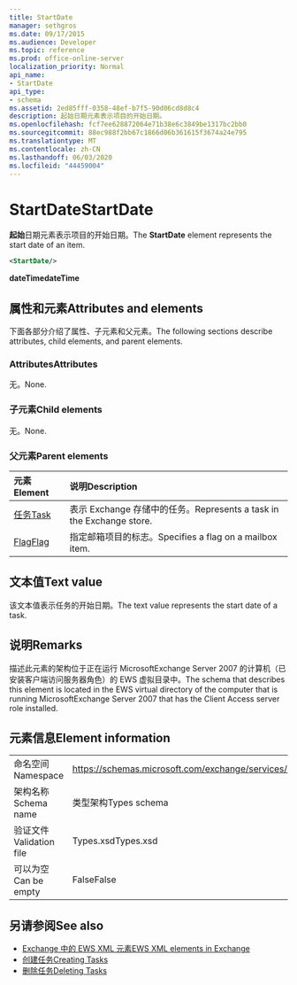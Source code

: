 ```yaml
---
title: StartDate
manager: sethgros
ms.date: 09/17/2015
ms.audience: Developer
ms.topic: reference
ms.prod: office-online-server
localization_priority: Normal
api_name:
- StartDate
api_type:
- schema
ms.assetid: 2ed85fff-0358-48ef-b7f5-90d06cd8d8c4
description: 起始日期元素表示项目的开始日期。
ms.openlocfilehash: fcf7ee628872064e71b38e6c3849be1317bc2bb0
ms.sourcegitcommit: 88ec988f2bb67c1866d06b361615f3674a24e795
ms.translationtype: MT
ms.contentlocale: zh-CN
ms.lasthandoff: 06/03/2020
ms.locfileid: "44459004"
---
```

# <a name="startdate"></a><span data-ttu-id="ba639-103">StartDate</span><span class="sxs-lookup"><span data-stu-id="ba639-103">StartDate</span></span>

<span data-ttu-id="ba639-104">**起始**日期元素表示项目的开始日期。</span><span class="sxs-lookup"><span data-stu-id="ba639-104">The **StartDate** element represents the start date of an item.</span></span> 
  
```xml
<StartDate/>
```

<span data-ttu-id="ba639-105">**dateTime**</span><span class="sxs-lookup"><span data-stu-id="ba639-105">**dateTime**</span></span>

## <a name="attributes-and-elements"></a><span data-ttu-id="ba639-106">属性和元素</span><span class="sxs-lookup"><span data-stu-id="ba639-106">Attributes and elements</span></span>

<span data-ttu-id="ba639-107">下面各部分介绍了属性、子元素和父元素。</span><span class="sxs-lookup"><span data-stu-id="ba639-107">The following sections describe attributes, child elements, and parent elements.</span></span>
  
### <a name="attributes"></a><span data-ttu-id="ba639-108">Attributes</span><span class="sxs-lookup"><span data-stu-id="ba639-108">Attributes</span></span>

<span data-ttu-id="ba639-109">无。</span><span class="sxs-lookup"><span data-stu-id="ba639-109">None.</span></span>
  
### <a name="child-elements"></a><span data-ttu-id="ba639-110">子元素</span><span class="sxs-lookup"><span data-stu-id="ba639-110">Child elements</span></span>

<span data-ttu-id="ba639-111">无。</span><span class="sxs-lookup"><span data-stu-id="ba639-111">None.</span></span>
  
### <a name="parent-elements"></a><span data-ttu-id="ba639-112">父元素</span><span class="sxs-lookup"><span data-stu-id="ba639-112">Parent elements</span></span>

|<span data-ttu-id="ba639-113">**元素**</span><span class="sxs-lookup"><span data-stu-id="ba639-113">**Element**</span></span>|<span data-ttu-id="ba639-114">**说明**</span><span class="sxs-lookup"><span data-stu-id="ba639-114">**Description**</span></span>|
|:-----|:-----|
|[<span data-ttu-id="ba639-115">任务</span><span class="sxs-lookup"><span data-stu-id="ba639-115">Task</span></span>](task.md) <br/> |<span data-ttu-id="ba639-116">表示 Exchange 存储中的任务。</span><span class="sxs-lookup"><span data-stu-id="ba639-116">Represents a task in the Exchange store.</span></span>  <br/> |
|[<span data-ttu-id="ba639-117">Flag</span><span class="sxs-lookup"><span data-stu-id="ba639-117">Flag</span></span>](flag.md) <br/> |<span data-ttu-id="ba639-118">指定邮箱项目的标志。</span><span class="sxs-lookup"><span data-stu-id="ba639-118">Specifies a flag on a mailbox item.</span></span>  <br/> |
   
## <a name="text-value"></a><span data-ttu-id="ba639-119">文本值</span><span class="sxs-lookup"><span data-stu-id="ba639-119">Text value</span></span>

<span data-ttu-id="ba639-120">该文本值表示任务的开始日期。</span><span class="sxs-lookup"><span data-stu-id="ba639-120">The text value represents the start date of a task.</span></span>
  
## <a name="remarks"></a><span data-ttu-id="ba639-121">说明</span><span class="sxs-lookup"><span data-stu-id="ba639-121">Remarks</span></span>

<span data-ttu-id="ba639-122">描述此元素的架构位于正在运行 MicrosoftExchange Server 2007 的计算机（已安装客户端访问服务器角色）的 EWS 虚拟目录中。</span><span class="sxs-lookup"><span data-stu-id="ba639-122">The schema that describes this element is located in the EWS virtual directory of the computer that is running MicrosoftExchange Server 2007 that has the Client Access server role installed.</span></span>
  
## <a name="element-information"></a><span data-ttu-id="ba639-123">元素信息</span><span class="sxs-lookup"><span data-stu-id="ba639-123">Element information</span></span>

|||
|:-----|:-----|
|<span data-ttu-id="ba639-124">命名空间</span><span class="sxs-lookup"><span data-stu-id="ba639-124">Namespace</span></span>  <br/> |https://schemas.microsoft.com/exchange/services/2006/types  <br/> |
|<span data-ttu-id="ba639-125">架构名称</span><span class="sxs-lookup"><span data-stu-id="ba639-125">Schema name</span></span>  <br/> |<span data-ttu-id="ba639-126">类型架构</span><span class="sxs-lookup"><span data-stu-id="ba639-126">Types schema</span></span>  <br/> |
|<span data-ttu-id="ba639-127">验证文件</span><span class="sxs-lookup"><span data-stu-id="ba639-127">Validation file</span></span>  <br/> |<span data-ttu-id="ba639-128">Types.xsd</span><span class="sxs-lookup"><span data-stu-id="ba639-128">Types.xsd</span></span>  <br/> |
|<span data-ttu-id="ba639-129">可以为空</span><span class="sxs-lookup"><span data-stu-id="ba639-129">Can be empty</span></span>  <br/> |<span data-ttu-id="ba639-130">False</span><span class="sxs-lookup"><span data-stu-id="ba639-130">False</span></span>  <br/> |
   
## <a name="see-also"></a><span data-ttu-id="ba639-131">另请参阅</span><span class="sxs-lookup"><span data-stu-id="ba639-131">See also</span></span>

- [<span data-ttu-id="ba639-132">Exchange 中的 EWS XML 元素</span><span class="sxs-lookup"><span data-stu-id="ba639-132">EWS XML elements in Exchange</span></span>](ews-xml-elements-in-exchange.md)
- [<span data-ttu-id="ba639-133">创建任务</span><span class="sxs-lookup"><span data-stu-id="ba639-133">Creating Tasks</span></span>](https://msdn.microsoft.com/library/0ef97334-e8a0-4f67-a23a-dd9e2bbad49f%28Office.15%29.aspx)
- [<span data-ttu-id="ba639-134">删除任务</span><span class="sxs-lookup"><span data-stu-id="ba639-134">Deleting Tasks</span></span>](https://msdn.microsoft.com/library/a3d7e25f-8a35-4901-b1d9-d31f418ab340%28Office.15%29.aspx)

